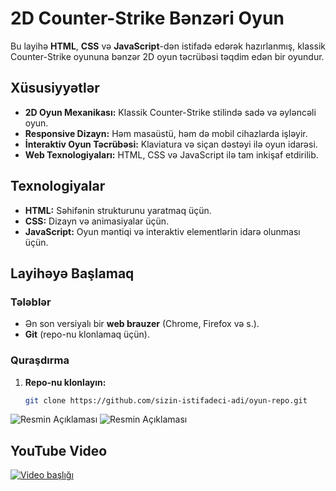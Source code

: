 # 2D Counter-Strike Bənzəri Oyun

Bu layihə **HTML**, **CSS** və **JavaScript**-dən istifadə edərək hazırlanmış, klassik Counter-Strike oyununa bənzər 2D oyun təcrübəsi təqdim edən bir oyundur.

## Xüsusiyyətlər

- **2D Oyun Mexanikası:** Klassik Counter-Strike stilində sadə və əyləncəli oyun.
- **Responsive Dizayn:** Həm masaüstü, həm də mobil cihazlarda işləyir.
- **İnteraktiv Oyun Təcrübəsi:** Klaviatura və siçan dəstəyi ilə oyun idarəsi.
- **Web Texnologiyaları:** HTML, CSS və JavaScript ilə tam inkişaf etdirilib.

## Texnologiyalar

- **HTML:** Səhifənin strukturunu yaratmaq üçün.
- **CSS:** Dizayn və animasiyalar üçün.
- **JavaScript:** Oyun məntiqi və interaktiv elementlərin idarə olunması üçün.

## Layihəyə Başlamaq

### Tələblər

- Ən son versiyalı bir **web brauzer** (Chrome, Firefox və s.).
- **Git** (repo-nu klonlamaq üçün).

### Quraşdırma

1. **Repo-nu klonlayın:**

   ```bash
   git clone https://github.com/sizin-istifadeci-adi/oyun-repo.git

![Resmin Açıklaması](./presentation/poster.png)
![Resmin Açıklaması](./presentation/screen-1.png)

## YouTube Video

[![Video başlığı](https://img.youtube.com/vi/JsnGg-CJzKs/maxresdefault.jpg)](https://www.youtube.com/watch?v=JsnGg-CJzKs)
